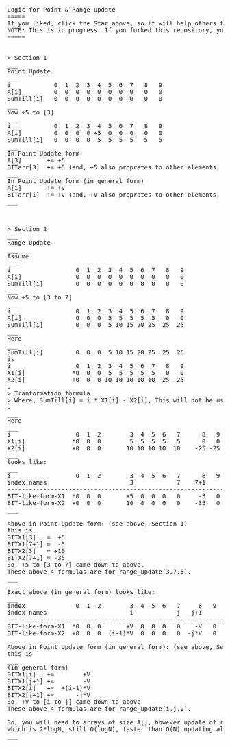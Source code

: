 <pre>

Logic for Point & Range update
=====
If you liked, click the Star above, so it will help others too.
NOTE: This is in progress. If you forked this repository, you need to merge new changes from here to your forked ones in future.
=====


> Section 1
___
Point Update
___
i            0  1  2  3  4  5  6  7   8   9
A[i]         0  0  0  0  0  0  0  0   0   0
SumTill[i]   0  0  0  0  0  0  0  0   0   0
___
Now +5 to [3]
___
i            0  1  2  3  4  5  6  7   8   9
A[i]         0  0  0  0 +5  0  0  0   0   0
SumTill[i]   0  0  0  0  5  5  5  5   5   5
___
In Point Update form:
A[3]       += +5
BITarr[3]  += +5 (and, +5 also proprates to other elements, acc to algorithm of BIT)
___
In Point Update form (in general form)
A[i]       += +V
BITarr[i]  += +V (and, +V also proprates to other elements, acc to algorithm of BIT)
___



> Section 2
___
Range Update
___
Assume
___
i                  0  1  2  3  4  5  6  7   8   9
A[i]               0  0  0  0  0  0  0  0   0   0
SumTill[i]         0  0  0  0  0  0  0  0   0   0
___
Now +5 to [3 to 7]
___
i                  0  1  2  3  4  5  6  7   8   9
A[i]               0  0  0  5  5  5  5  5   0   0
SumTill[i]         0  0  0  5 10 15 20 25  25  25
___
Here
___
SumTill[i]         0  0  0  5 10 15 20 25  25  25
is
i                  0  1  2  3  4  5  6  7   8   9
X1[i]             *0  0  0  5  5  5  5  5   0   0
X2[i]             +0  0  0 10 10 10 10 10 -25 -25
.
> Tranformation formula
> Where, SumTill[i] = i * X1[i] - X2[i], This will not be used anywhere below, but is key to derive BIT form
.
___
Here
___
i                  0  1  2        3  4  5  6   7      8   9
X1[i]             *0  0  0        5  5  5  5   5      0   0
X2[i]             +0  0  0       10 10 10 10  10    -25 -25
___
looks like:
___
i                  0  1  2        3  4  5  6   7      8   9
index names                       3            7    7+1
-------------------------------------------------------------
BIT-like-form-X1  *0  0  0       +5  0  0  0   0     -5   0
BIT-like-form-X2  +0  0  0       10  0  0  0   0    -35   0
___

Above in Point Update form: (see above, Section 1)
this is
BITX1[3]   =  +5
BITX1[7+1] =  -5
BITX2[3]   = +10
BITX2[7+1] = -35
So, +5 to [3 to 7] came down to above.
These above 4 formulas are for range_update(3,7,5).
___

Exact above (in general form) looks like:
___
index              0  1  2        3  4  5  6   7     8   9
index names                       i            j   j+1
-------------------------------------------------------------
BIT-like-form-X1  *0  0  0       +V  0  0  0   0    -V   0
BIT-like-form-X2  +0  0  0  (i-1)*V  0  0  0   0  -j*V   0
___
Above in Point Update form (in general form): (see above, Section 1)
this is
___
(in general form)
BITX1[i]   +=        +V
BITX1[j+1] +=        -V
BITX2[i]   +=  +(i-1)*V
BITX2[j+1] +=      -j*V
So, +V to [i to j] came down to above
These above 4 formulas are for range_update(i,j,V).

So, you will need to arrays of size A[], however update of range (i,j) should be logN for BITX1 & another logN for BITX2
which is 2*logN, still O(logN), faster than O(N) updating all values of (i,j), so above 'Tranformation formula' is key
___

</pre>
